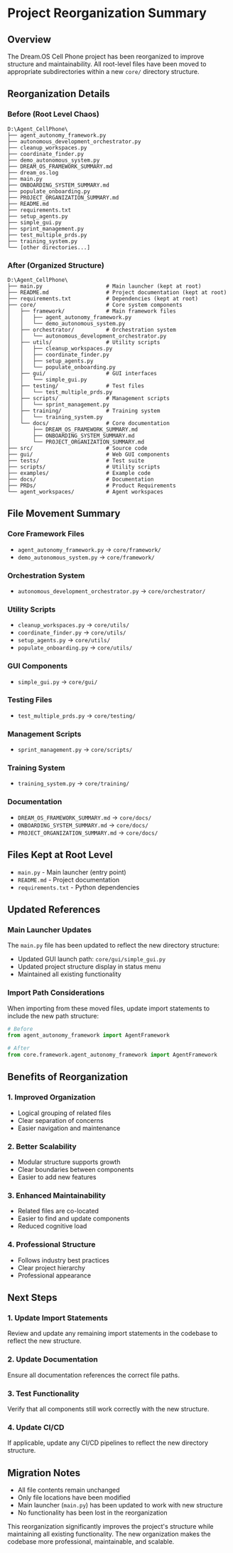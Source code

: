 # Project Reorganization Summary

## Overview
The Dream.OS Cell Phone project has been reorganized to improve structure and maintainability. All root-level files have been moved to appropriate subdirectories within a new `core/` directory structure.

## Reorganization Details

### Before (Root Level Chaos)
```
D:\Agent_CellPhone\
├── agent_autonomy_framework.py
├── autonomous_development_orchestrator.py
├── cleanup_workspaces.py
├── coordinate_finder.py
├── demo_autonomous_system.py
├── DREAM_OS_FRAMEWORK_SUMMARY.md
├── dream_os.log
├── main.py
├── ONBOARDING_SYSTEM_SUMMARY.md
├── populate_onboarding.py
├── PROJECT_ORGANIZATION_SUMMARY.md
├── README.md
├── requirements.txt
├── setup_agents.py
├── simple_gui.py
├── sprint_management.py
├── test_multiple_prds.py
├── training_system.py
└── [other directories...]
```

### After (Organized Structure)
```
D:\Agent_CellPhone\
├── main.py                    # Main launcher (kept at root)
├── README.md                  # Project documentation (kept at root)
├── requirements.txt           # Dependencies (kept at root)
├── core/                      # Core system components
│   ├── framework/             # Main framework files
│   │   ├── agent_autonomy_framework.py
│   │   └── demo_autonomous_system.py
│   ├── orchestrator/          # Orchestration system
│   │   └── autonomous_development_orchestrator.py
│   ├── utils/                 # Utility scripts
│   │   ├── cleanup_workspaces.py
│   │   ├── coordinate_finder.py
│   │   ├── setup_agents.py
│   │   └── populate_onboarding.py
│   ├── gui/                   # GUI interfaces
│   │   └── simple_gui.py
│   ├── testing/               # Test files
│   │   └── test_multiple_prds.py
│   ├── scripts/               # Management scripts
│   │   └── sprint_management.py
│   ├── training/              # Training system
│   │   └── training_system.py
│   └── docs/                  # Core documentation
│       ├── DREAM_OS_FRAMEWORK_SUMMARY.md
│       ├── ONBOARDING_SYSTEM_SUMMARY.md
│       └── PROJECT_ORGANIZATION_SUMMARY.md
├── src/                       # Source code
├── gui/                       # Web GUI components
├── tests/                     # Test suite
├── scripts/                   # Utility scripts
├── examples/                  # Example code
├── docs/                      # Documentation
├── PRDs/                      # Product Requirements
└── agent_workspaces/          # Agent workspaces
```

## File Movement Summary

### Core Framework Files
- `agent_autonomy_framework.py` → `core/framework/`
- `demo_autonomous_system.py` → `core/framework/`

### Orchestration System
- `autonomous_development_orchestrator.py` → `core/orchestrator/`

### Utility Scripts
- `cleanup_workspaces.py` → `core/utils/`
- `coordinate_finder.py` → `core/utils/`
- `setup_agents.py` → `core/utils/`
- `populate_onboarding.py` → `core/utils/`

### GUI Components
- `simple_gui.py` → `core/gui/`

### Testing Files
- `test_multiple_prds.py` → `core/testing/`

### Management Scripts
- `sprint_management.py` → `core/scripts/`

### Training System
- `training_system.py` → `core/training/`

### Documentation
- `DREAM_OS_FRAMEWORK_SUMMARY.md` → `core/docs/`
- `ONBOARDING_SYSTEM_SUMMARY.md` → `core/docs/`
- `PROJECT_ORGANIZATION_SUMMARY.md` → `core/docs/`

## Files Kept at Root Level
- `main.py` - Main launcher (entry point)
- `README.md` - Project documentation
- `requirements.txt` - Python dependencies

## Updated References

### Main Launcher Updates
The `main.py` file has been updated to reflect the new directory structure:
- Updated GUI launch path: `core/gui/simple_gui.py`
- Updated project structure display in status menu
- Maintained all existing functionality

### Import Path Considerations
When importing from these moved files, update import statements to include the new path structure:
```python
# Before
from agent_autonomy_framework import AgentFramework

# After
from core.framework.agent_autonomy_framework import AgentFramework
```

## Benefits of Reorganization

### 1. Improved Organization
- Logical grouping of related files
- Clear separation of concerns
- Easier navigation and maintenance

### 2. Better Scalability
- Modular structure supports growth
- Clear boundaries between components
- Easier to add new features

### 3. Enhanced Maintainability
- Related files are co-located
- Easier to find and update components
- Reduced cognitive load

### 4. Professional Structure
- Follows industry best practices
- Clear project hierarchy
- Professional appearance

## Next Steps

### 1. Update Import Statements
Review and update any remaining import statements in the codebase to reflect the new structure.

### 2. Update Documentation
Ensure all documentation references the correct file paths.

### 3. Test Functionality
Verify that all components still work correctly with the new structure.

### 4. Update CI/CD
If applicable, update any CI/CD pipelines to reflect the new directory structure.

## Migration Notes

- All file contents remain unchanged
- Only file locations have been modified
- Main launcher (`main.py`) has been updated to work with new structure
- No functionality has been lost in the reorganization

This reorganization significantly improves the project's structure while maintaining all existing functionality. The new organization makes the codebase more professional, maintainable, and scalable. 